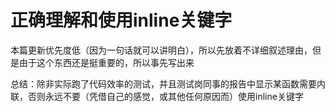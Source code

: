 # 正确理解和使用inline关键字

本篇更新优先度低（因为一句话就可以讲明白），所以先放着不详细叙述理由，但是由于这个东西还是挺重要的，所以事先写出来









总结：除非实际跑了代码效率的测试，并且测试岗同事的报告中显示某函数需要内联，否则永远不要（凭借自己的感觉，或其他任何原因而）使用inline关键字
